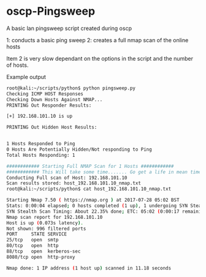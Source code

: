 # oscp-Pingsweep

A basic lan pingsweep script created during oscp

1: conducts a basic ping sweep
2: creates a full nmap scan of the online hosts

Item 2 is very slow dependant on the options in the script and the number of hosts.

Example output

```bash
root@kali:~/scripts/python$ python pingsweep.py 
Checking ICMP HOST Responses
Checking Down Hosts Against NMAP...
PRINTING Out Responder Results:

[+] 192.168.101.10 is up

PRINTING Out Hidden Host Results:


1 Hosts Responded to Ping
0 Hosts Are Potentially Hidden/Not responding to Ping
Total Hosts Responding: 1

############ Starting Full NMAP Scan for 1 Hosts ############
############ This Will take some time....... Go get a life in mean time ############
Conducting Full scan of Host: 192.168.101.10
Scan results stored: host_192.168.101.10_nmap.txt
root@kali:~/scripts/python$ cat host_192.168.101.10_nmap.txt

Starting Nmap 7.50 ( https://nmap.org ) at 2017-07-28 05:02 BST
Stats: 0:00:04 elapsed; 0 hosts completed (1 up), 1 undergoing SYN Stealth Scan
SYN Stealth Scan Timing: About 22.35% done; ETC: 05:02 (0:00:17 remaining)
Nmap scan report for 192.168.101.10
Host is up (0.073s latency).
Not shown: 996 filtered ports
PORT     STATE SERVICE
25/tcp   open  smtp
80/tcp   open  http
88/tcp   open  kerberos-sec
8080/tcp open  http-proxy

Nmap done: 1 IP address (1 host up) scanned in 11.18 seconds
```
